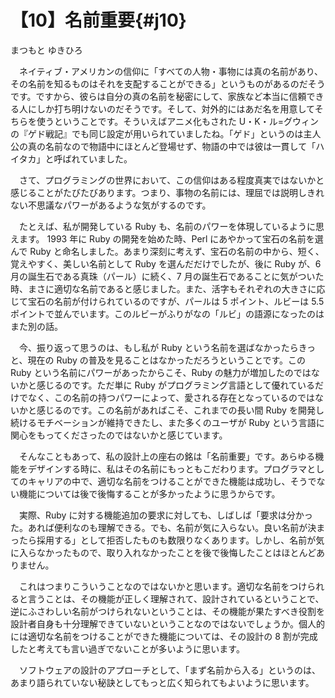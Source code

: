 # 【10】名前重要{#j10}

<div class="author">まつもと ゆきひろ</div>

　ネイティブ・アメリカンの信仰に「すべての人物・事物には真の名前があり、その名前を知るものはそれを支配することができる」というものがあるのだそうです。ですから、彼らは自分の真の名前を秘密にして、家族など本当に信頼できる人にしか打ち明けないのだそうです。そして、対外的にはあだ名を用意してそちらを使うということです。そういえばアニメ化もされた U・K・ル=グウィンの『ゲド戦記』でも同じ設定が用いられていましたね。「ゲド」というのは主人公の真の名前なので物語中にほとんど登場せず、物語の中では彼は一貫して「ハイタカ」と呼ばれていました。

　さて、プログラミングの世界において、この信仰はある程度真実ではないかと感じることがたびたびあります。つまり、事物の名前には、理屈では説明しきれない不思議なパワーがあるような気がするのです。

　たとえば、私が開発している Ruby も、名前のパワーを体現しているように思えます。 1993 年に Ruby の開発を始めた時、Perl にあやかって宝石の名前を選んで Ruby と命名しました。あまり深刻に考えず、宝石の名前の中から、短く、覚えやすく、美しい名前として Ruby を選んだだけでしたが、後に Ruby が、6 月の誕生石である真珠（パール）に続く、7 月の誕生石であることに気がついた時、まさに適切な名前であると感じました。また、活字もそれぞれの大きさに応じて宝石の名前が付けられているのですが、パールは 5 ポイント、ルビーは 5.5 ポイントで並んでいます。このルビーがふりがなの「ルビ」の語源になったのはまた別の話。

　今、振り返って思うのは、もし私が Ruby という名前を選ばなかったらきっと、現在の Ruby の普及を見ることはなかっただろうということです。この Ruby という名前にパワーがあったからこそ、Ruby の魅力が増加したのではないかと感じるのです。ただ単に Ruby がプログラミング言語として優れているだけでなく、この名前の持つパワーによって、愛される存在となっているのではないかと感じるのです。この名前があればこそ、これまでの長い間 Ruby を開発し続けるモチベーションが維持できたし、また多くのユーザが Ruby という言語に関心をもってくださったのではないかと感じています。

　そんなこともあって、私の設計上の座右の銘は「名前重要」です。あらゆる機能をデザインする時に、私はその名前にもっともこだわります。プログラマとしてのキャリアの中で、適切な名前をつけることができた機能は成功し、そうでない機能については後で後悔することが多かったように思うからです。

　実際、Ruby に対する機能追加の要求に対しても、しばしば「要求は分かった。あれば便利なのも理解できる。でも、名前が気に入らない。良い名前が決まったら採用する」として拒否したものも数限りなくあります。しかし、名前が気に入らなかったもので、取り入れなかったことを後で後悔したことはほとんどありません。

　これはつまりこういうことなのではないかと思います。適切な名前をつけられると言うことは、その機能が正しく理解されて、設計されているということで、逆にふさわしい名前がつけられないということは、その機能が果たすべき役割を設計者自身も十分理解できていないということなのではないでしょうか。個人的には適切な名前をつけることができた機能については、その設計の 8 割が完成したと考えても言い過ぎでないことが多いように思います。

　ソフトウェアの設計のアプローチとして、「まず名前から入る」というのは、あまり語られていない秘訣としてもっと広く知られてもよいように思います。
